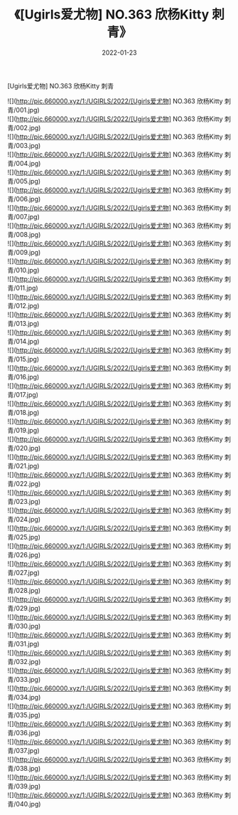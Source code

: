 ﻿---
layout: post
title:  《[Ugirls爱尤物] NO.363 欣杨Kitty 刺青》
date:   2022-01-23
img: http://pic.660000.xyz/1:/UGIRLS/2022/[Ugirls爱尤物] NO.363 欣杨Kitty 刺青/000.jpg
categories: [美女, 清纯, 唯美]
---

[Ugirls爱尤物] NO.363 欣杨Kitty 刺青

 ![](http://pic.660000.xyz/1:/UGIRLS/2022/[Ugirls爱尤物] NO.363 欣杨Kitty 刺青/001.jpg) <br>![](http://pic.660000.xyz/1:/UGIRLS/2022/[Ugirls爱尤物] NO.363 欣杨Kitty 刺青/002.jpg) <br>![](http://pic.660000.xyz/1:/UGIRLS/2022/[Ugirls爱尤物] NO.363 欣杨Kitty 刺青/003.jpg) <br>![](http://pic.660000.xyz/1:/UGIRLS/2022/[Ugirls爱尤物] NO.363 欣杨Kitty 刺青/004.jpg) <br>![](http://pic.660000.xyz/1:/UGIRLS/2022/[Ugirls爱尤物] NO.363 欣杨Kitty 刺青/005.jpg) <br>![](http://pic.660000.xyz/1:/UGIRLS/2022/[Ugirls爱尤物] NO.363 欣杨Kitty 刺青/006.jpg) <br>![](http://pic.660000.xyz/1:/UGIRLS/2022/[Ugirls爱尤物] NO.363 欣杨Kitty 刺青/007.jpg) <br>![](http://pic.660000.xyz/1:/UGIRLS/2022/[Ugirls爱尤物] NO.363 欣杨Kitty 刺青/008.jpg) <br>![](http://pic.660000.xyz/1:/UGIRLS/2022/[Ugirls爱尤物] NO.363 欣杨Kitty 刺青/009.jpg) <br>![](http://pic.660000.xyz/1:/UGIRLS/2022/[Ugirls爱尤物] NO.363 欣杨Kitty 刺青/010.jpg) <br>![](http://pic.660000.xyz/1:/UGIRLS/2022/[Ugirls爱尤物] NO.363 欣杨Kitty 刺青/011.jpg) <br>![](http://pic.660000.xyz/1:/UGIRLS/2022/[Ugirls爱尤物] NO.363 欣杨Kitty 刺青/012.jpg) <br>![](http://pic.660000.xyz/1:/UGIRLS/2022/[Ugirls爱尤物] NO.363 欣杨Kitty 刺青/013.jpg) <br>![](http://pic.660000.xyz/1:/UGIRLS/2022/[Ugirls爱尤物] NO.363 欣杨Kitty 刺青/014.jpg) <br>![](http://pic.660000.xyz/1:/UGIRLS/2022/[Ugirls爱尤物] NO.363 欣杨Kitty 刺青/015.jpg) <br>![](http://pic.660000.xyz/1:/UGIRLS/2022/[Ugirls爱尤物] NO.363 欣杨Kitty 刺青/016.jpg) <br>![](http://pic.660000.xyz/1:/UGIRLS/2022/[Ugirls爱尤物] NO.363 欣杨Kitty 刺青/017.jpg) <br>![](http://pic.660000.xyz/1:/UGIRLS/2022/[Ugirls爱尤物] NO.363 欣杨Kitty 刺青/018.jpg) <br>![](http://pic.660000.xyz/1:/UGIRLS/2022/[Ugirls爱尤物] NO.363 欣杨Kitty 刺青/019.jpg) <br>![](http://pic.660000.xyz/1:/UGIRLS/2022/[Ugirls爱尤物] NO.363 欣杨Kitty 刺青/020.jpg) <br>![](http://pic.660000.xyz/1:/UGIRLS/2022/[Ugirls爱尤物] NO.363 欣杨Kitty 刺青/021.jpg) <br>![](http://pic.660000.xyz/1:/UGIRLS/2022/[Ugirls爱尤物] NO.363 欣杨Kitty 刺青/022.jpg) <br>![](http://pic.660000.xyz/1:/UGIRLS/2022/[Ugirls爱尤物] NO.363 欣杨Kitty 刺青/023.jpg) <br>![](http://pic.660000.xyz/1:/UGIRLS/2022/[Ugirls爱尤物] NO.363 欣杨Kitty 刺青/024.jpg) <br>![](http://pic.660000.xyz/1:/UGIRLS/2022/[Ugirls爱尤物] NO.363 欣杨Kitty 刺青/025.jpg) <br>![](http://pic.660000.xyz/1:/UGIRLS/2022/[Ugirls爱尤物] NO.363 欣杨Kitty 刺青/026.jpg) <br>![](http://pic.660000.xyz/1:/UGIRLS/2022/[Ugirls爱尤物] NO.363 欣杨Kitty 刺青/027.jpg) <br>![](http://pic.660000.xyz/1:/UGIRLS/2022/[Ugirls爱尤物] NO.363 欣杨Kitty 刺青/028.jpg) <br>![](http://pic.660000.xyz/1:/UGIRLS/2022/[Ugirls爱尤物] NO.363 欣杨Kitty 刺青/029.jpg) <br>![](http://pic.660000.xyz/1:/UGIRLS/2022/[Ugirls爱尤物] NO.363 欣杨Kitty 刺青/030.jpg) <br>![](http://pic.660000.xyz/1:/UGIRLS/2022/[Ugirls爱尤物] NO.363 欣杨Kitty 刺青/031.jpg) <br>![](http://pic.660000.xyz/1:/UGIRLS/2022/[Ugirls爱尤物] NO.363 欣杨Kitty 刺青/032.jpg) <br>![](http://pic.660000.xyz/1:/UGIRLS/2022/[Ugirls爱尤物] NO.363 欣杨Kitty 刺青/033.jpg) <br>![](http://pic.660000.xyz/1:/UGIRLS/2022/[Ugirls爱尤物] NO.363 欣杨Kitty 刺青/034.jpg) <br>![](http://pic.660000.xyz/1:/UGIRLS/2022/[Ugirls爱尤物] NO.363 欣杨Kitty 刺青/035.jpg) <br>![](http://pic.660000.xyz/1:/UGIRLS/2022/[Ugirls爱尤物] NO.363 欣杨Kitty 刺青/036.jpg) <br>![](http://pic.660000.xyz/1:/UGIRLS/2022/[Ugirls爱尤物] NO.363 欣杨Kitty 刺青/037.jpg) <br>![](http://pic.660000.xyz/1:/UGIRLS/2022/[Ugirls爱尤物] NO.363 欣杨Kitty 刺青/038.jpg) <br>![](http://pic.660000.xyz/1:/UGIRLS/2022/[Ugirls爱尤物] NO.363 欣杨Kitty 刺青/039.jpg) <br>![](http://pic.660000.xyz/1:/UGIRLS/2022/[Ugirls爱尤物] NO.363 欣杨Kitty 刺青/040.jpg) <br>